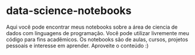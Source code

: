 # data-science-notebooks

Aqui você pode encontrar meus notebooks sobre a área de ciencia de dados com linguagens de programação. Você pode utilizar livremente meu código para fins acadêmicos. Os notebooks são de aulas, cursos, projetos pessoais e interesse em aprender. Aproveite o conteúdo :)
